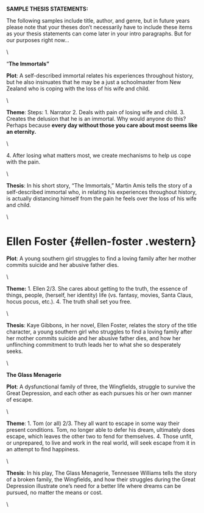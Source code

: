 **SAMPLE THESIS STATEMENTS:**

The following samples include title, author, and genre, but in future
years please note that your theses don’t necessarily have to include
these items as your thesis statements can come later in your intro
paragraphs. But for our purposes right now…

\

“**The Immortals”**

**Plot**: A self-described immortal relates his experiences throughout
history, but he also insinuates that he may be a just a schoolmaster
from New Zealand who is coping with the loss of his wife and child.

\

**Theme**: Steps: 1. Narrator 2. Deals with pain of losing wife and
child. 3. Creates the delusion that he is an immortal. Why would anyone
do this? Perhaps because **every day without those you care about most
seems like an eternity.**

\

4\. After losing what matters most, we create mechanisms to help us cope
with the pain.

\

**Thesis**: In his short story, “The Immortals,” Martin Amis tells the
story of a self-described immortal who, in relating his experiences
throughout history, is actually distancing himself from the pain he
feels over the loss of his wife and child.

\

Ellen Foster {#ellen-foster .western}
============

**Plot**: A young southern girl struggles to find a loving family after
her mother commits suicide and her abusive father dies.

\

**Theme:** 1. Ellen 2/3. She cares about getting to the truth, the
essence of things, people, (herself, her identity) life (vs. fantasy,
movies, Santa Claus, hocus pocus, etc.). 4. The truth shall set you
free.

\

**Thesis**: Kaye Gibbons, in her novel, Ellen Foster, relates the story
of the title character, a young southern girl who struggles to find a
loving family after her mother commits suicide and her abusive father
dies, and how her unflinching commitment to truth leads her to what she
so desperately seeks.

\

**The Glass Menagerie**

**Plot**: A dysfunctional family of three, the Wingfields, struggle to
survive the Great Depression, and each other as each pursues his or her
own manner of escape.

\

**Theme**: 1. Tom (or all) 2/3. They all want to escape in some way
their present conditions. Tom, no longer able to defer his dream,
ultimately does escape, which leaves the other two to fend for
themselves. 4. Those unfit, or unprepared, to live and work in the real
world, will seek escape from it in an attempt to find happiness.

\

**Thesis**: In his play, The Glass Menagerie, Tennessee Williams tells
the story of a broken family, the Wingfields, and how their struggles
during the Great Depression illustrate one’s need for a better life
where dreams can be pursued, no matter the means or cost.

\


